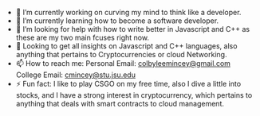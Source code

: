 
- 🔭 I’m currently working on curving my mind to think like a developer.
- 🌱 I’m currently learning how to become a software developer.
- 🤔 I’m looking for help with how to write better in Javascript and C++ as these are my two main fcuses right now.
- 💬 Looking to get all insights on Javascript and C++ languages, also anything that pertains to Cryptocurrencies or cloud Networking.
- 📫 How to reach me: Personal Email: colbyleemincey@gmail.com College Email: cmincey@stu.jsu.edu
- ⚡ Fun fact: I like to play CSGO on my free time, also I dive a little into stocks, and I have a strong interest in cryptocurrency, which pertains to anything that deals with smart contracts to cloud management.

